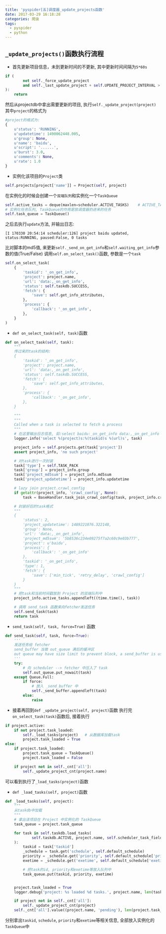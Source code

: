 ```yaml
---
title: 'pyspider[五]调度器_update_projects函数'
date: 2017-03-29 16:18:28
categories: 爬虫
tags:
  - pyspider
  - python
---
```


## `_update_projects()`函数执行流程

- 首先更新项目信息，未到更新时间的不更新, 其中更新时间间隔为`5*60s`
```python
if (
        not self._force_update_project
        and self._last_update_project + self.UPDATE_PROJECT_INTERVAL > now
):
    return
```
然后从projectdb中拿出需要更新的项目, 执行`self._update_project(project)`
其中`project`的格式为
```python
#project的格式为:
{
    u'status': 'RUNNING',
    u'updatetime': 1490062448.005,
    u'group': None,
    u'name': 'baidu',
    u'script': '......',
    u'burst': 3.0,
    u'comments': None,
    u'rate': 1.0
}
```

<!--more-->

- 实例化该项目的`Project`类
```python
self.projects[project['name']] = Project(self, project)
```
在实例化的时候会创建一个`双端队列`和实例化一个`TaskQueue`
```python
self.active_tasks = deque(maxlen=scheduler.ACTIVE_TASKS)    # ACTIVE_TASKS默认为100
# 实例化任务队列, TaskQueue的作用是放调度器扔进来的任务
self.task_queue = TaskQueue()
```
之后去执行`update`方法, 并输出日志:
```
[I 170330 20:54:14 scheduler:126] project baidu updated, status:RUNNING, paused:False, 0 tasks
```
比对脚本的md5值, 来更新`self._send_on_get_info`和`self.waiting_get_info`参数的值(True/False)
调用`self.on_select_task()`函数, 参数是一个`task`
```python
self.on_select_task(
    {
        'taskid': '_on_get_info',
        'project': project.name,
        'url': 'data:,_on_get_info',
        'status': self.taskdb.SUCCESS,
        'fetch': {
            'save': self.get_info_attributes,
        },
        'process': {
            'callback': '_on_get_info',
        },
    }
)
```

- `def on_select_task(self, task)`函数
```python
def on_select_task(self, task):
    """
    传过来的task的结构:
    {
        'taskid': '_on_get_info',
        'project': project.name,
        'url': 'data:,_on_get_info',
        'status': self.taskdb.SUCCESS,
        'fetch': {
            'save': self.get_info_attributes,
        },
        'process': {
            'callback': '_on_get_info',
        },
    }

    """
    """
    Called when a task is selected to fetch & process
    """
    # 在这里输出日志信息, 如:select baidu:_on_get_info data:,_on_get_info
    logger.info('select %(project)s:%(taskid)s %(url)s', task)

    project_info = self.projects.get(task['project'])
    assert project_info, 'no such project'

    # 对task进行一次封装
    task['type'] = self.TASK_PACK
    task['group'] = project_info.group
    task['project_md5sum'] = project_info.md5sum
    task['project_updatetime'] = project_info.updatetime

    # lazy join project.crawl_config
    if getattr(project_info, 'crawl_config', None):
        task = BaseHandler.task_join_crawl_config(task, project_info.crawl_config)

    # 封装好后的task格式
    """
    {
        'status': 2,
        'project_updatetime': 1489221076.322148,
        'group': None,
        'url': 'data:,_on_get_info',
        'project_md5sum': '5b8536c234e09275f7a2c60c9e03b777',
        'project': u'baidu',
        'process': {
            'callback': '_on_get_info'
        },
        'taskid': '_on_get_info',
        'type': 1,
        'fetch': {
            'save': ['min_tick', 'retry_delay', 'crawl_config']
        }
    }
    """
    # 把task和当前时间戳放到 Project 的双端队列中
    project_info.active_tasks.appendleft((time.time(), task))

    # 调用 send_task 函数来向fetcher发送任务
    self.send_task(task)
    return task
```

- `send_task(self, task, force=True)` 函数
```python
def send_task(self, task, force=True):
    '''
    发送任务给 fetcher
    send_buffer 当做 out_queue 满后的缓冲区
    out queue may have size limit to prevent block, a send_buffer is used
    '''
    try:
        # 向 scheduler --> fetcher 中压入了 task
        self.out_queue.put_nowait(task)
    except Queue.Full:
        if force:
            # 放入 _send_buffer 中
            self._send_buffer.appendleft(task)
        else:
            raise
```

- 接着再回到`def _update_project(self, project)`函数
执行完`on_select_task(task)`函数后, 接着执行
```python
if project.active:
    if not project.task_loaded:
        self._load_tasks(project)   # 从数据库加载task
        project.task_loaded = True
else:
    if project.task_loaded:
        project.task_queue = TaskQueue()
        project.task_loaded = False

    if project not in self._cnt['all']:
        self._update_project_cnt(project.name)
```
可以看到执行了`_load_tasks(project)`函数

- `def _load_tasks(self, project)`函数
```python
def _load_tasks(self, project):
    """
    从taskdb中加载
    """
    # 拿出该项目在 Project 中实例化的 TaskQueue
    task_queue = project.task_queue

    for task in self.taskdb.load_tasks(
            self.taskdb.ACTIVE, project.name, self.scheduler_task_fields
    ):
        taskid = task['taskid']
        _schedule = task.get('schedule', self.default_schedule)
        priority = _schedule.get('priority', self.default_schedule['priority'])
        exetime = _schedule.get('exetime', self.default_schedule['exetime'])

        # 把task的id, priority和exetime等放入队列中
        task_queue.put(taskid, priority, exetime)


    project.task_loaded = True
    logger.debug('project: %s loaded %d tasks.', project.name, len(task_queue))

    if project not in self._cnt['all']:
        self._update_project_cnt(project)
    self._cnt['all'].value((project.name, 'pending'), len(project.task_queue))
```
分别拿出`taskid`, `schedule`, `priority`和`exetime`等相关信息, 全部放入实例化的`TaskQueue`中


